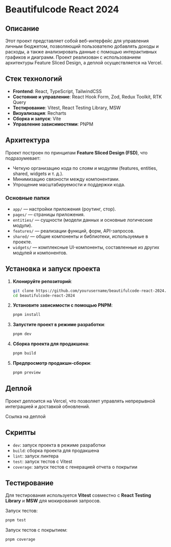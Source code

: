 # Beautifulcode React 2024

## Описание

Этот проект представляет собой веб-интерфейс для управления личным бюджетом, позволяющий пользователю добавлять доходы и расходы, а также анализировать данные с помощью интерактивных графиков и диаграмм. Проект реализован с использованием архитектуры Feature Sliced Design, а деплой осуществляется на Vercel.

## Стек технологий

- **Frontend**: React, TypeScript, TailwindCSS
- **Состояние и управление**: React Hook Form, Zod, Redux Toolkit, RTK Query
- **Тестирование**: Vitest, React Testing Library, MSW
- **Визуализация**: Recharts
- **Сборка и запуск**: Vite
- **Управление зависимостями**: PNPM

## Архитектура

Проект построен по принципам **Feature Sliced Design (FSD)**, что подразумевает:
- Четкую организацию кода по слоям и модулям (features, entities, shared, widgets и т. д.).
- Минимизацию связности между компонентами.
- Упрощение масштабируемости и поддержки кода.

### Основные папки

- `app/` — настройки приложения (роутинг, стор).
- `pages/` — страницы приложения.
- `entities/` — сущности (модели данных и основные логические модули).
- `features/` — реализации функций, форм, API-запросов.
- `shared/` — общие компоненты и библиотеки, используемые в проекте.
- `widgets/` — комплексные UI-компоненты, составленные из других модулей и компонентов.

## Установка и запуск проекта

1. **Клонируйте репозиторий**:
    ```bash
    git clone https://github.com/yourusername/beautifulcode-react-2024.git
    cd beautifulcode-react-2024
    ```

2. **Установите зависимости с помощью PNPM**:
    ```bash
    pnpm install
    ```

3. **Запустите проект в режиме разработки**:
    ```bash
    pnpm dev
    ```

4. **Сборка проекта для продакшена**:
    ```bash
    pnpm build
    ```

5. **Предпросмотр продакшн-сборки**:
    ```bash
    pnpm preview
    ```

## Деплой

Проект деплоится на Vercel, что позволяет управлять непрерывной интеграцией и доставкой обновлений.

Ссылка на деплой

## Скрипты

- `dev`: запуск проекта в режиме разработки
- `build`: сборка проекта для продакшена
- `lint`: запуск линтера
- `test`: запуск тестов с Vitest
- `coverage`: запуск тестов с генерацией отчета о покрытии

## Тестирование

Для тестирования используется **Vitest** совместно с **React Testing Library** и **MSW** для мокирования запросов.

Запуск тестов:
```bash
pnpm test
```

Запуск тестов с покрытием:
```
pnpm coverage
```